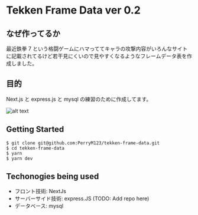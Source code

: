 # Tekken Frame Data ver 0.2

## なぜ作ってるか

最近鉄拳 7 という格闘ゲームにハマっててキャラの攻撃内容がいろんなサイトに記載されてるけど若干見にくいので見やすくなるようなフレームデータ表を作成しました。

## 目的

Next.js と express.js と mysql の練習のために作成してます。

![alt text](./sampleData/ver0.2.gif)

## Getting Started

```
$ git clone git@github.com:PerryM123/tekken-frame-data.git
$ cd tekken-frame-data
$ yarn
$ yarn dev
```

## Techonogies being used

- フロント技術: NextJs
- サーバーサイド技術: express.JS (TODO: Add repo here)
- データベース: mysql
